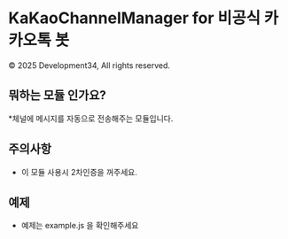 
# KaKaoChannelManager for 비공식 카카오톡 봇

© 2025 Development34, All rights reserved.

## 뭐하는 모듈 인가요?
*체널에 메시지를 자동으로 전송해주는 모듈입니다.

## 주의사항
* 이 모듈 사용시 2차인증을 꺼주세요.

## 예제
* 예제는 example.js 을 확인해주세요
